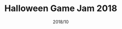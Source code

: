 ---
layout: ../../layouts/ProjectLayout.astro
title: Halloween Game Jam 2018
date: 2018/10
sumary: A game made for the Halloween Game Jam 2018.
tags: 
  - game
  - game jam
stack:
  - unity
  - c#
  - photoshop 
value: 1
thumbnails: ~
hide: true
---